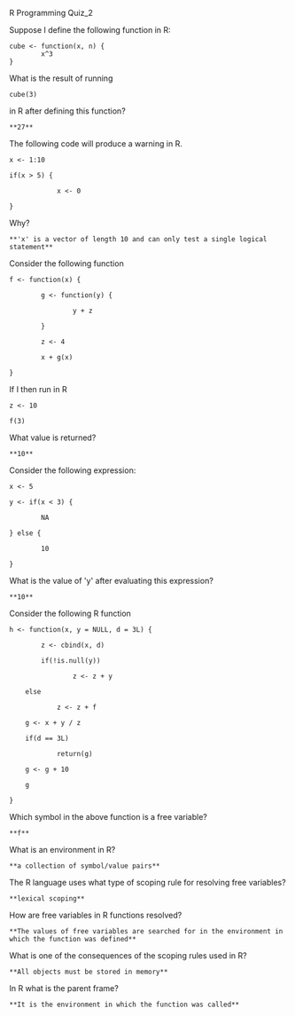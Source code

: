R Programming Quiz_2

 
Suppose I define the following function in R:

	cube <- function(x, n) {
        	x^3
	}
What is the result of running

	cube(3)

in R after defining this function?

	**27**

The following code will produce a warning in R.

	x <- 1:10

	if(x > 5) {

        		x <- 0

	}

Why?

	**'x' is a vector of length 10 and can only test a single logical statement**


Consider the following function


	f <- function(x) {

        	g <- function(y) {

                	y + z

        	}

        	z <- 4

        	x + g(x)

	}
	
If I then run in R

	z <- 10

	f(3)


What value is returned?

	**10**

Consider the following expression:

	x <- 5

	y <- if(x < 3) {

        	NA

	} else {

        	10

	}

What is the value of 'y' after evaluating this expression?

	**10**

Consider the following R function

	h <- function(x, y = NULL, d = 3L) {

        	z <- cbind(x, d)

        	if(!is.null(y))

                	z <- z + y

        else

                z <- z + f

        g <- x + y / z

        if(d == 3L)

                return(g)

        g <- g + 10

        g

	}

Which symbol in the above function is a free variable?

	**f**

What is an environment in R?

	**a collection of symbol/value pairs**


The R language uses what type of scoping rule for resolving free variables?

	**lexical scoping**

How are free variables in R functions resolved?

	**The values of free variables are searched for in the environment in which the function was defined**

What is one of the consequences of the scoping rules used in R?

	**All objects must be stored in memory**

In R what is the parent frame?

	**It is the environment in which the function was called**







